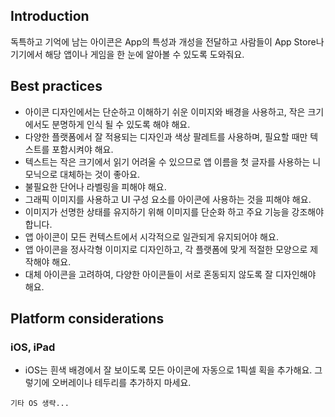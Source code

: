 ## Introduction

독특하고 기억에 남는 아이콘은 App의 특성과 개성을 전달하고 사람들이 App Store나 기기에서 해당 앱이나 게임을 한 눈에 알아볼 수 있도록 도와줘요.

## Best practices
- 아이콘 디자인에서는 단순하고 이해하기 쉬운 이미지와 배경을 사용하고, 작은 크기에서도 분명하게 인식 될 수 있도록 해야 해요.
- 다양한 플랫폼에서 잘 적용되는 디자인과 색상 팔레트를 사용하며, 필요할 때만 텍스트를 포함시켜야 해요.
- 텍스트는 작은 크기에서 읽기 어려울 수 있으므로 앱 이름을 첫 글자를 사용하는 니모닉으로 대체하는 것이 좋아요.
- 불필요한 단어나 라벨링을 피해야 해요.
- 그래픽 이미지를 사용하고 UI 구성 요소를 아이콘에 사용하는 것을 피해야 해요.
- 이미지가 선명한 상태를 유지하기 위해 이미지를 단순화 하고 주요 기능을 강조해야 합니다. 
- 앱 아이콘이 모든 컨텍스트에서 시각적으로 일관되게 유지되어야 해요.
- 앱 아이콘을 정사각형 이미지로 디자인하고, 각 플랫폼에 맞게 적절한 모양으로 제작해야 해요.
- 대체 아이콘을 고려하여, 다양한 아이콘들이 서로 혼동되지 않도록 잘 디자인해야 해요.

## Platform considerations
### iOS, iPad
- iOS는 흰색 배경에서 잘 보이도록 모든 아이콘에 자동으로 1픽셀 획을 추가해요. 그렇기에 오버레이나 테두리를 추가하지 마세요.

`기타 OS 생략...`
